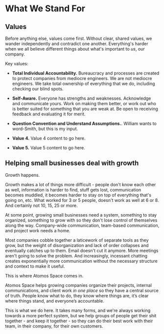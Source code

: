 # What We Stand For

## Values

Before anything else, values come first. Without clear, shared values, we wander independently and contradict one another. Everything's harder when we all believe different things about what's important to *us*, our company.

Key values:

* **Total Individual Accountability.**
Bureaucracy and processes are created to protect companies from mediocre engineers. We are not mediocre engineers. We take total ownership of everything that we do, including checking our blind spots.

* **Self-Aware.**
Everyone has strengths and weaknesses. Acknowledge and communicate yours. Work on making them better, or work out who is better suited for something that you are weak at. Be open to receiving feedback and evaluating it for merit.

* **Question Convention and Understand Assumptions.**.
William wants to word-Smith, but this is my input.

* **Value 4.** Value 4 content to go here.

* **Value 5.** Value 5 content to go here.

## Helping small businesses deal with growth

Growth happens.

Growth makes a lot of things more difficult - people don't know each other as well, information is harder to find, stuff gets lost, communication becomes muddled, it becomes harder to stay on top of everything that's going on, etc. What worked for 3 or 5 people, doesn't work as well at 6 or 8. And certainly not 10, 15, 25 or more.

At some point, growing small businesses need a system, something to stay organized, something to grow with so they don't lose control of themselves along the way. Company-wide communication, team-based communication, and project work needs a home.

Most companies cobble together a laticework of separate tools as they grow, but the weight of disorganization and lack of order collapses and eventually catches up to them. Email doesn't cut it anymore. More meetings aren't going to solve the problem. And increasingly, incessant chatting creates exponentially more communication without the necessary structure and context to make it useful.

This is where Atomos Space comes in.

Atomos Space helps growing companies organize their projects, internal communications, and client work *in one place* so they have a central source of truth. People know what to do, they know where things are, it’s clear where things stand, and everyone’s accountable.

This is what we do here. It takes many forms, and we're always working towards a more perfect system, but we help groups of people get their shit together - and keep it together - so they can do their best work with their team, in their company, for their own customers.
